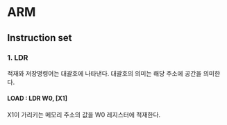 # ARM

## Instruction set
### 1. LDR
적재와 저장명령어는 대괄호에 나타낸다. 대괄호의 의미는 해당 주소에 공간을 의미한다.

#### LOAD : LDR W0, [X1]
X1이 가리키는 메모리 주소의 값을 W0 레지스터에 적재한다. 
